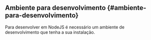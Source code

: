 ## Ambiente para desenvolvimento {#ambiente-para-desenvolvimento}

Para desenvolver em NodeJS é necessário um ambiente de desenvolvimento que tenha a sua instalação.

